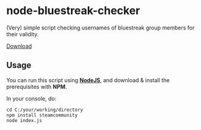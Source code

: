 # node-bluestreak-checker

(Very) simple script checking usernames of bluestreak group members for their validity.

[Download](https://github.com/LW2904/node-bluestreak-checker/releases/tag/1.0.0)

## Usage

You can run this script using [__NodeJS__](https://nodejs.org/en/), and download & install the prerequisites with __NPM__.

In your console, do:
```
cd C:/your/working/directory
npm install steamcommunity
node index.js
```
